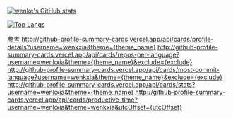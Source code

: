 [![wenke's GitHub stats](https://github-readme-stats.vercel.app/api?username=wenkexia&show_icons=true&theme=highcontrast)](https://github.com/anuraghazra/github-readme-stats)

[![Top Langs](https://github-readme-stats.vercel.app/api/top-langs/?username=wenkexia&theme=highcontrast)](https://github.com/anuraghazra/github-readme-stats)



[参考](https://github.com/vn7n24fzkq/github-profile-summary-cards)
http://github-profile-summary-cards.vercel.app/api/cards/profile-details?username=wenkxia&theme={theme_name}
http://github-profile-summary-cards.vercel.app/api/cards/repos-per-language?username=wenkxia&theme={theme_name}&exclude={exclude}
http://github-profile-summary-cards.vercel.app/api/cards/most-commit-language?username=wenkxia&theme={theme_name}&exclude={exclude}
http://github-profile-summary-cards.vercel.app/api/cards/stats?username=wenkxia&theme={theme_name}
http://github-profile-summary-cards.vercel.app/api/cards/productive-time?username=wenkxia&theme=wenkxia&utcOffset={utcOffset}
